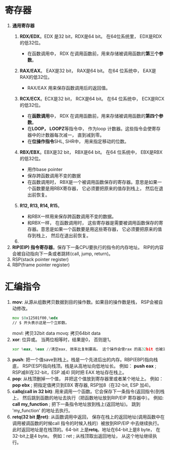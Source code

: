 
# 寄存器

1. **通用寄存器**
	1. **RDX/EDX**。EDX 是32 bit，RDX是64 bit。 在64位系统里， EDX是RDX的低32位。
	    - 在函数调用中， RDX 在调用函数前，用来存储被调用函数的**第三个参数**。
	2. **RAX/EAX**。 EAX是32 bit， RAX是64 bit。 在64 位系统中， EAX是RAX的低32位。
		- RAX/EAX 用来保存函数调用后的返回值。
	4. **RCX/ECX**。ECX是32 bit， RCX是64 bit。 在64 位系统中， ECX是RCX的低32位。
		- 在**函数调用**中， RDX 在调用函数前，用来存储被调用函数的**第四个参数**。
		- 在**LOOP， LOOPZ**等指令中， 作为loop 计数器。这些指令会使寄存器中的计数器每次减一， 直到减到零。
		- 在**位操作指令**SHL, SHR中， 用来指定移动的位数。

	5. **RBX/EBX**。EBX是32 bit， RBX是64 bit。 在64 位系统中， EBX是RBX的低32位。
		- 用作base pointer
		- 保存跨函数调用不变的数据
		- 在函数调用时， RBX是一个被调用函数保存的寄存器。意思是如果一个函数要是用RBX寄存器， 它必须要把原来的值存到栈上， 然后在退出前恢复。
	6. **R12, R13, R14, R15**。
		- 和RBX一样用来保存跨函数调用不变的数据。
		- 和RBX一样， 在函数调用时， 这些寄存器是需要被调用函数保存的寄存器。意思是如果一个函数要是用这些寄存器， 它必须要把原来的值存到栈上， 然后在退出前恢复。
	7. 
2. **RIP(EIP) 指令寄存器**。保存下一条CPU要执行的指令的内存地址。
	RIP的内容会被自动指向下一条或者跳转(call, jump, return)。
4. RSP(stack pointer register)
5. RBP(frame pointer register)

# 汇编指令
 1. **mov**: 从源从组数拷贝数据到目的操作数。如果目的操作数是栈， RSP会被自动修改。
	```asm
	mov $0x12501f00,%edx
	// $ 开头表示这是一个立即数。	
	```
	movl: 拷贝32bit data
	movq: 拷贝64bit data
 2. **xor**: 位异或。 当两位相等时，结果是0， 否则是1。
	```asm
	xor %eax, %eax //清空eax, 效率比复制要高。 这个操作会使rax 的高32bit 也被清零。
	```
 4.  **push**: 把一个值save到栈上。栈是一个先进后出的内存。RBP(EBP)指向栈底， RSP(ESP)指向栈顶。栈是从高地址向低地址长。 例如：  **push eax**  ; RSP减8(在32-bit，ESP 减4) 同时把 EAX 地址存在栈上。
 5.  **pop**: 从栈顶删掉一个值， 并把这个值放到寄存器里或者某个地址上。 例如：**pop ebx**  ; 把指定值拷贝到EBX 寄存器, RSP加8（在32-bit, ESP 加4)。
6.  **callq(call in 32 bit)**: 用来调用一个函数。它会保存下一条指令(返回指令)到栈上， 然后跳到函数的地址去执行（把函数地址放到RIP/EIP 寄存器中）。 例如:  **call my_function**  ; 把下一条指令地址放到栈上(返回地址)。 跳到 'my_function' 的地址去执行。
7.  **retq(32 bit 是ret)**: 从函数调用中返回， 保存在栈上的返回地址(调用函数中在调用被调函数的时候call 指令的时候入栈的）被放到RIP/EIP 中去继续执行。此时返回地址是在栈顶的。64-bit 上是**retq**。地址在64-bit上是8 byte， 在32-bit上是4 byte。 例如：ret ; 从栈顶取出返回地址， 从这个地址继续执行。
<!--stackedit_data:
eyJoaXN0b3J5IjpbLTEwNDc4MTg0MTUsLTIwNDg3NDQ5OTcsMT
k5NDgwNjg0Myw1MzA2NTYxOCwxNzYzNDQ0OTE1LDk1MzUxODM2
Nyw5ODY2MDkzOTUsLTkzNjEzMTc1NiwtMjcwNDMxNTkwLC0xNT
gxNDk4NzkxLDczMDk5ODExNl19
-->